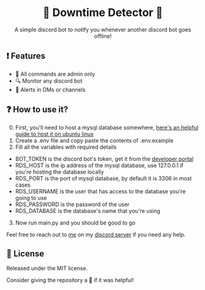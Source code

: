 <h1 align="center">
  <br>
   📢 Downtime Detector 📢
  <br>
</h1>
<p align="center">A simple discord bot to notify you whenever another discord bot goes offline!</p>

## ❗ Features  
* 🔐 All commands are admin only 
* 🔍 Monitor any discord bot  
* 🤖 Alerts in DMs or channels 

## ❓ How to use it?
0. First, you'll need to host a mysql database somewhere, [here's an helpful guide to host it on ubuntu linux](https://www.digitalocean.com/community/tutorials/how-to-install-mysql-on-ubuntu-20-04)
1. Create a .env file and copy paste the contents of .env.example
2. Fill all the variables with required details
  - BOT_TOKEN is the discord bot's token, get it from the [developer portal](https://discord.com/developers/applications)
  - RDS_HOST is the ip address of the mysql database, use 127.0.0.1 if you're hosting the database locally
  - RDS_PORT is the port of mysql database, by default it is 3306 in most cases
  - RDS_USERNAME is the user that has access to the database you're going to use
  - RDS_PASSWORD is the password of the user
  - RDS_DATABASE is the database's name that you're using
3. Now run main.py and you should be good to go

Feel free to reach out to [me](https://discord.com/users/821306636605718548) on my [discord server](https://discord.gg/3rEAjXm8gb) if you need any help. 

## 📖 License
Released under the MIT license.


Consider giving the repository a 🌟 if it was helpful!
